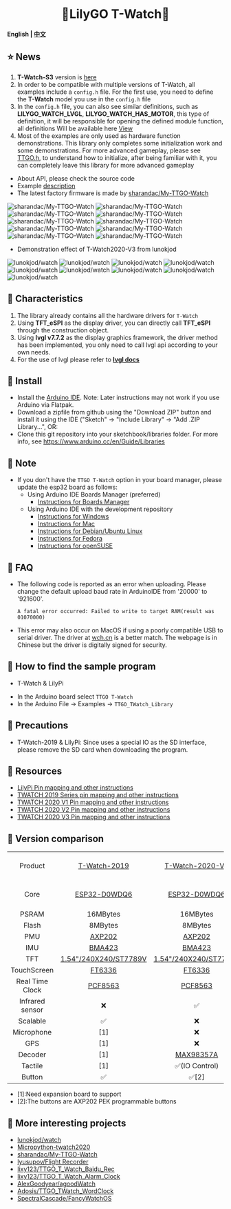 <h1 align = "center">🌟LilyGO T-Watch🌟</h1>

**English | [中文](docs/details_cn.md)**


<h2 align = "left">⭐ News </h2>

1. **T-Watch-S3** version is [here](https://github.com/Xinyuan-LilyGO/TTGO_TWatch_Library/tree/t-watch-s3)
2. In order to be compatible with multiple versions of T-Watch, all examples include a `config.h` file. For the first use, you need to define the **T-Watch** model you use in the `config.h` file
3. In the `config.h` file, you can also see similar definitions, such as **LILYGO_WATCH_LVGL**, **LILYGO_WATCH_HAS_MOTOR**, this type of definition, it will be responsible for opening the defined module function, all definitions Will be available here [View](./docs/defined_en.md)
4. Most of the examples are only used as hardware function demonstrations. This library only completes some initialization work and some demonstrations. For more advanced gameplay, please see [TTGO.h](https://github.com/Xinyuan-LilyGO/TTGO_TWatch_Library/blob/master/src/TTGO.h), to understand how to initialize, after being familiar with it, you can completely leave this library for more advanced gameplay
- About API, please check the source code
- Example [description](docs/examples_en.md)
- The latest factory firmware is made by [sharandac/My-TTGO-Watch](https://github.com/sharandac/My-TTGO-Watch)

![sharandac/My-TTGO-Watch](https://github.com/sharandac/My-TTGO-Watch/blob/master/images/screen1.png)
![sharandac/My-TTGO-Watch](https://github.com/sharandac/My-TTGO-Watch/blob/master/images/screen2.png)
![sharandac/My-TTGO-Watch](https://github.com/sharandac/My-TTGO-Watch/blob/master/images/screen3.png)
![sharandac/My-TTGO-Watch](https://github.com/sharandac/My-TTGO-Watch/blob/master/images/screen4.png)
![sharandac/My-TTGO-Watch](https://github.com/sharandac/My-TTGO-Watch/blob/master/images/screen5.png)
![sharandac/My-TTGO-Watch](https://github.com/sharandac/My-TTGO-Watch/blob/master/images/screen6.png)
![sharandac/My-TTGO-Watch](https://github.com/sharandac/My-TTGO-Watch/blob/master/images/screen7.png)
![sharandac/My-TTGO-Watch](https://github.com/sharandac/My-TTGO-Watch/blob/master/images/screen8.png)
![sharandac/My-TTGO-Watch](https://github.com/sharandac/My-TTGO-Watch/blob/master/images/screen9.png)
![sharandac/My-TTGO-Watch](https://github.com/sharandac/My-TTGO-Watch/blob/master/images/screen10.png)

- Demonstration effect of T-Watch2020-V3 from lunokjod

![lunokjod/watch](https://github.com/lunokjod/watch/blob/devel/doc/watchface0.png)
![lunokjod/watch](https://github.com/lunokjod/watch/blob/devel/doc/day_watchface0.png)
![lunokjod/watch](https://github.com/lunokjod/watch/blob/devel/doc/playground0.png)
![lunokjod/watch](https://github.com/lunokjod/watch/blob/devel/doc/playground3.png)
![lunokjod/watch](https://github.com/lunokjod/watch/blob/devel/doc/settime.png)
![lunokjod/watch](https://github.com/lunokjod/watch/blob/devel/doc/battery.png)
![lunokjod/watch](https://github.com/lunokjod/watch/blob/devel/doc/ble_upload.png)
![lunokjod/watch](https://github.com/lunokjod/watch/blob/devel/doc/mainmenu_provisioning.png)
![lunokjod/watch](https://github.com/lunokjod/watch/blob/devel/doc/provisioning.png)


<h2 align = "left">🚀 Characteristics</h2>

1. The library already contains all the hardware drivers for `T-Watch`
2. Using **TFT_eSPI** as the display driver, you can directly call **TFT_eSPI** through the construction object.
3. Using **lvgl v7.7.2** as the display graphics framework, the driver method has been implemented, you only need to call lvgl api according to your own needs.
4. For the use of lvgl please refer to **[lvgl docs](https://docs.lvgl.io/master/)**


<h2 align = "left">🔷 Install</h2>

- Install the [Arduino IDE](https://www.arduino.cc/en/Main/Software). Note: Later instructions may not work if you use Arduino via Flatpak.
- Download a zipfile from github using the "Download ZIP" button and install it using the IDE ("Sketch" -> "Include Library" -> "Add .ZIP Library...", OR:
- Clone this git repository into your sketchbook/libraries folder. For more info, see https://www.arduino.cc/en/Guide/Libraries


<h2 align = "left">🔷 Note</h2>

- If you don't have the `TTGO T-Watch` option in your board manager, please update the esp32 board as follows:
  - Using Arduino IDE Boards Manager (preferred)
    + [Instructions for Boards Manager](docs/arduino-ide/boards_manager.md)
  - Using Arduino IDE with the development repository
    + [Instructions for Windows](docs/arduino-ide/windows.md)
    + [Instructions for Mac](docs/arduino-ide/mac.md)
    + [Instructions for Debian/Ubuntu Linux](docs/arduino-ide/debian_ubuntu.md)
    + [Instructions for Fedora](docs/arduino-ide/fedora.md)
    + [Instructions for openSUSE](docs/arduino-ide/opensuse.md)


<h2 align = "left">🔷 FAQ</h2>

- The following code is reported as an error when uploading. Please change the default upload baud rate in ArduinoIDE from '20000' to '921600'.
  ```
  A fatal error occurred: Failed to write to target RAM(result was 01070000)
  ```
- This error may also occur on MacOS if using a poorly compatible USB to serial driver.  The driver at [wch.cn](https://www.wch.cn/downloads/CH34XSER_MAC_ZIP.html) is a better match.  The webpage is in Chinese but the driver is digitally signed for security.

<h2 align = "left">🔶 How to find the sample program</h2>

* T-Watch & LilyPi
- In the Arduino board select `TTGO T-Watch`
- In the Arduino File -> Examples -> `TTGO_TWatch_Library`

 <h2 align = "left">🔶 Precautions</h2>

- T-Watch-2019 & LilyPi: Since uses a special IO as the SD interface, please remove the SD card when downloading the program.


 <h2 align = "left">🔷 Resources </h2>

- [LilyPi Pin mapping and other instructions](docs/lilypi_pinmap.md)
- [TWATCH 2019 Series pin mapping and other instructions](docs/watch_2019.md)
- [TWATCH 2020 V1 Pin mapping and other instructions](docs/watch_2020_v1.md)
- [TWATCH 2020 V2 Pin mapping and other instructions](docs/watch_2020_v2.md)
- [TWATCH 2020 V3 Pin mapping and other instructions](docs/watch_2020_v3.md)



<h2 align = "left">🚩 Version comparison </h2>


<table border="0" align="center">
<tr>
<td align="center">Product</td>
<td align="center"><a href="https://www.aliexpress.com/item/33038999162.html">T-Watch-2019</a></td>
<td align="center"><a href="https://www.aliexpress.com/item/4000971508364.html">T-Watch-2020-V1</a></td>
<td align="center"><a href="https://www.aliexpress.com/item/1005002264354524.html">T-Watch-2020-V2</a></td>
<td align="center"><a href="https://www.aliexpress.com/item/1005002053650442.html">T-Watch-2020-V3</a></td>
<td align="center"><a href="https://www.aliexpress.com/item/1005001824993604.html">T-Block/T-Block-V1</a></td>
<td align="center"><a href="https://www.aliexpress.com/item/1005001447548347.html">LilyPi</a></td>
</tr>


<tr>
<td align="center">Core </td>
<td align="center"><a href="https://www.espressif.com/sites/default/files/documentation/esp32_datasheet_cn.pdf">ESP32-D0WDQ6</a></td>
<td align="center"><a href="https://www.espressif.com/sites/default/files/documentation/esp32_datasheet_cn.pdf">ESP32-D0WDQ6</a></td>
<td align="center"><a href="https://www.espressif.com/sites/default/files/documentation/esp32_datasheet_cn.pdf">ESP32-D0WDQ6</a></td>
<td align="center"><a href="https://www.espressif.com/sites/default/files/documentation/esp32_datasheet_cn.pdf">ESP32-D0WDQ6</a></td>
<td align="center"><a href="https://www.espressif.com/sites/default/files/documentation/esp32_datasheet_cn.pdf">ESP32-D0WDQ6</a></td>
<td align="center"><a href="https://www.espressif.com/sites/default/files/documentation/esp32-wrover-b_datasheet_cn.pdf">ESP32-WROVER-B</a></td>
</tr>

<tr>
<td align="center">PSRAM </td>
<!-- 2019 -->
<td align="center">16MBytes</a></td>
<!-- 2020 V1 -->
<td align="center">16MBytes</a></td>
<!-- 2020 V2 -->
<td align="center">16MBytes</a></td>
<!-- 2020 V3 -->
<td align="center">16MBytes</a></td>
<!-- TBLOCK -->
<td align="center">16MBytes</a></td>
<!-- LILYPI -->
<td align="center">16MBytes</a></td>
</tr>

<tr>
<td align="center">Flash </td>
<!-- 2019 -->
<td align="center">8MBytes</a></td>
<!-- 2020 V1 -->
<td align="center">8MBytes</a></td>
<!-- 2020 V2 -->
<td align="center">4MBytes</a></td>
<!-- 2020 V3 -->
<td align="center">8MBytes</a></td>
<!-- TBLOCK -->
<td align="center">8MBytes</a></td>
<!-- LILYPI -->
<td align="center">8MBytes</a></td>
</tr>


<tr>
<td align="center">PMU </td>
<!-- 2019 -->
<td align="center"><a href="https://github.com/Xinyuan-LilyGO/LilyGo-HAL/tree/master/AXP202">AXP202</a></td>
<!-- 2020 V1 -->
<td align="center"><a href="https://github.com/Xinyuan-LilyGO/LilyGo-HAL/tree/master/AXP202">AXP202</a></td>
<!-- 2020 V2 -->
<td align="center"><a href="https://github.com/Xinyuan-LilyGO/LilyGo-HAL/tree/master/AXP202">AXP202</a></td>
<!-- 2020 V3 -->
<td align="center"><a href="https://github.com/Xinyuan-LilyGO/LilyGo-HAL/tree/master/AXP202">AXP202</a></td>
<!-- TBLOCK -->
<td align="center"><a href="https://github.com/Xinyuan-LilyGO/LilyGo-HAL/tree/master/AXP202">AXP202</a></td>
<!-- LILYPI -->
<td align="center">❌</a></td>
</tr>

<tr>
<td align="center">IMU </td>
<!-- 2019 -->
<td align="center"><a href="https://github.com/Xinyuan-LilyGO/LilyGo-HAL/tree/master/BMA423">BMA423</a></td>
<!-- 2020 V1 -->
<td align="center"><a href="https://github.com/Xinyuan-LilyGO/LilyGo-HAL/tree/master/BMA423">BMA423</a></td>
<!-- 2020 V2 -->
<td align="center"><a href="https://github.com/Xinyuan-LilyGO/LilyGo-HAL/tree/master/BMA423">BMA423</a></td>
<!-- 2020 V3 -->
<td align="center"><a href="https://github.com/Xinyuan-LilyGO/LilyGo-HAL/tree/master/BMA423">BMA423</a></td>
<!-- TBLOCK -->
<td align="center"><a href="https://github.com/Xinyuan-LilyGO/LilyGo-HAL/tree/master/MPU6050">MPU6050</a></td>
<!-- LILYPI -->
<td align="center">❌</a></td>
</tr>


<tr>
<td align="center">TFT </td>
<!-- 2019 -->
<td align="center"><a href="https://github.com/Xinyuan-LilyGO/LilyGo-HAL/blob/master/DISPLAY/ST7789V.pdf">1.54"/240X240/ST7789V</a></td>
<!-- 2020 V1 -->
<td align="center"><a href="https://github.com/Xinyuan-LilyGO/LilyGo-HAL/blob/master/DISPLAY/ST7789V.pdf">1.54"/240X240/ST7789V</a></td>
<!-- 2020 V2 -->
<td align="center"><a href="https://github.com/Xinyuan-LilyGO/LilyGo-HAL/blob/master/DISPLAY/ST7789V.pdf">1.54"/240X240/ST7789V</a></td>
<!-- 2020 V3 -->
<td align="center"><a href="https://github.com/Xinyuan-LilyGO/LilyGo-HAL/blob/master/DISPLAY/ST7789V.pdf">1.54"/240X240/ST7789V</a></td>
<!-- TBLOCK -->
<td align="center">[1]</a></td>
<!-- LILYPI -->
<td align="center">[1]</a></td>
</tr>

<tr>
<td align="center">TouchScreen </td>
<!-- 2019 -->
<td align="center"><a href="https://github.com/Xinyuan-LilyGO/LilyGo-HAL/tree/master/TOUCHSCREEN">FT6336</a></td>
<!-- 2020 V1 -->
<td align="center"><a href="https://github.com/Xinyuan-LilyGO/LilyGo-HAL/tree/master/TOUCHSCREEN">FT6336</a></td>
<!-- 2020 V2 -->
<td align="center"><a href="https://github.com/Xinyuan-LilyGO/LilyGo-HAL/tree/master/TOUCHSCREEN">FT6336</a></td>
<!-- 2020 V3 -->
<td align="center"><a href="https://github.com/Xinyuan-LilyGO/LilyGo-HAL/tree/master/TOUCHSCREEN">FT6336</a></td>
<!-- TBLOCK -->
<td align="center">[1]</a></td>
<!-- LILYPI -->
<td align="center">[1]</a></td>
</tr>

<tr>
<td align="center">Real Time Clock </td>
<!-- 2019 -->
<td align="center"><a href="https://github.com/Xinyuan-LilyGO/LilyGo-HAL/tree/master/RTC">PCF8563</a></td>
<!-- 2020 V1 -->
<td align="center"><a href="https://github.com/Xinyuan-LilyGO/LilyGo-HAL/tree/master/RTC">PCF8563</a></td>
<!-- 2020 V2 -->
<td align="center"><a href="https://github.com/Xinyuan-LilyGO/LilyGo-HAL/tree/master/RTC">PCF8563</a></td>
<!-- 2020 V3 -->
<td align="center"><a href="https://github.com/Xinyuan-LilyGO/LilyGo-HAL/tree/master/RTC">PCF8563</a></td>
<!-- TBLOCK -->
<td align="center"><a href="https://github.com/Xinyuan-LilyGO/LilyGo-HAL/tree/master/RTC">PCF8563</a></td>
<!-- 2020 V3 -->
<td align="center"><a href="https://github.com/Xinyuan-LilyGO/LilyGo-HAL/tree/master/RTC">PCF8563</a></td>
</tr>



<tr>
<td align="center">Infrared sensor  </td>
<!-- 2019 -->
<td align="center">❌</a></td>
<!-- 2020 V1 -->
<td align="center">✅</a></td>
<!-- 2020 V2 -->
<td align="center">✅</a></td>
<!-- 2020 V3 -->
<td align="center">✅</a></td>
<!-- TBLOCK -->
<td align="center">❌</a></td>
<!-- LILYPI -->
<td align="center">❌</a></td>
</tr>


<tr>
<td align="center">Scalable </td>
<!-- 2019 -->
<td align="center">✅</a></td>
<!-- 2020 V1 -->
<td align="center">❌</a></td>
<!-- 2020 V2 -->
<td align="center">✅</a></td>
<!-- 2020 V3 -->
<td align="center">❌</a></td>
<!-- TBLOCK -->
<td align="center">✅</a></td>
<!-- LILYPI -->
<td align="center">✅</a></td>
</tr>

<tr>
<td align="center">Microphone </td>
<!-- 2019 -->
<td align="center">[1]</a></td>
<!-- 2020 V1 -->
<td align="center">❌</a></td>
<!-- 2020 V2 -->
<td align="center">❌</a></td>
<!-- 2020 V3 -->
<td align="center"><a href="https://github.com/Xinyuan-LilyGO/LilyGo-HAL/tree/master/BMA423">SPM1423HM4H</a></td>
<!-- TBLOCK -->
<td align="center">[1]</a></td>
<!-- LILYPI -->
<td align="center">❌</a></td>
</tr>

<tr>
<td align="center">GPS </td>
<!-- 2019 -->
<td align="center">[1]</a></td>
<!-- 2020 V1 -->
<td align="center">❌</a></td>
<!-- 2020 V2 -->
<td align="center"><a href="https://github.com/Xinyuan-LilyGO/LilyGo-HAL/tree/master/L76K"> Quectel L76K</a></td>
<!-- 2020 V3 -->
<td align="center">❌</a></td>
<!-- TBLOCK -->
<td align="center">[1]</a></td>
<!-- LILYPI -->
<td align="center">❌</a></td>
</tr>

<tr>
<td align="center">Decoder </td>
<!-- 2019 -->
<td align="center">[1]</a></td>
<!-- 2020 V1 -->
<td align="center"><a href="https://github.com/Xinyuan-LilyGO/LilyGo-HAL/tree/master/MAX98357A">MAX98357A</a></td>
<!-- 2020 V2 -->
<td align="center">❌</a></td>
<!-- 2020 V3 -->
<td align="center"><a href="https://github.com/Xinyuan-LilyGO/LilyGo-HAL/tree/master/MAX98357A">MAX98357A</a></td>
<!-- TBLOCK -->
<td align="center">[1]</a></td>
<!-- LILYPI -->
<td align="center">❌</a></td>
</tr>


<tr>
<td align="center">Tactile  </td>
<!-- 2019 -->
<td align="center">[1]</a></td>
<!-- 2020 V1 -->
<td align="center">✅(IO Control)</a></td>
<!-- 2020 V2 -->
<td align="center"><a href="https://github.com/Xinyuan-LilyGO/LilyGo-HAL/tree/master/DRV2605">DRV2605(I2C Control)</a></td>
<!-- 2020 V3 -->
<td align="center">✅(IO Control)</td>
<!-- TBLOCK -->
<td align="center">[1]</a></td>
<!-- LILYPI -->
<td align="center">❌</a></td>
</tr>


<tr>
<td align="center">Button</td>
<!-- 2019 -->
<td align="center">✅</a></td>
<!-- 2020 V1 -->
<td align="center">✅[2]</a></td>
<!-- 2020 V2 -->
<td align="center">✅[2]</a></td>
<!-- 2020 V3 -->
<td align="center">✅[2]</a></td>
<!-- TBLOCK -->
<td align="center">✅[2]</a></td>
<!-- LILYPI -->
<td align="center">✅</a></td>
</tr>

</table>

- [1]:Need expansion board to support 
- [2]:The buttons are AXP202 PEK programmable buttons 

 <h2 align = "left">🔶 More interesting projects</h2>

- [lunokjod/watch](https://github.com/lunokjod/watch)
- [Micropython-twatch2020](https://y0no.fr/posts/micropython-ttgo-twatch2020/)
- [sharandac/My-TTGO-Watch](https://github.com/sharandac/My-TTGO-Watch)
- [lyusupov/Flight Recorder](https://github.com/lyusupov/SoftRF/wiki/Flight-Recorder)
- [lixy123/TTGO_T_Watch_Baidu_Rec](https://github.com/lixy123/TTGO_T_Watch_Baidu_Rec)
- [lixy123/TTGO_T_Watch_Alarm_Clock](https://github.com/lixy123/TTGO_T_Watch_Alarm_Clock)
- [AlexGoodyear/agoodWatch](https://github.com/AlexGoodyear/agoodWatch)
- [Adosis/TTGO_TWatch_WordClock](https://github.com/Adosis/TTGO_TWatch_WordClock)
- [SpectralCascade/FancyWatchOS](https://github.com/SpectralCascade/FancyWatchOS)


